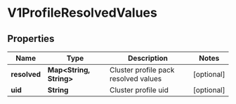# V1ProfileResolvedValues

## Properties
Name | Type | Description | Notes
------------ | ------------- | ------------- | -------------
**resolved** | **Map&lt;String, String&gt;** | Cluster profile pack resolved values |  [optional]
**uid** | **String** | Cluster profile uid |  [optional]
